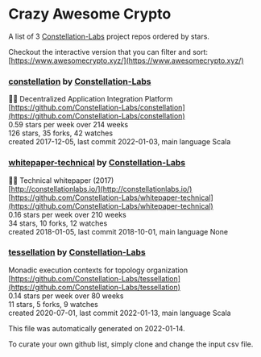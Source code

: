 # Crazy Awesome Crypto
A list of 3 [Constellation-Labs](https://github.com/Constellation-Labs) project repos ordered by stars.  

Checkout the interactive version that you can filter and sort: 
[https://www.awesomecrypto.xyz/](https://www.awesomecrypto.xyz/)  


### [constellation](https://github.com/Constellation-Labs/constellation) by [Constellation-Labs](https://github.com/Constellation-Labs)  
:milky_way::satellite: Decentralized Application Integration Platform  
[https://github.com/Constellation-Labs/constellation](https://github.com/Constellation-Labs/constellation)  
0.59 stars per week over 214 weeks  
126 stars, 35 forks, 42 watches  
created 2017-12-05, last commit 2022-01-03, main language Scala  


### [whitepaper-technical](https://github.com/Constellation-Labs/whitepaper-technical) by [Constellation-Labs](https://github.com/Constellation-Labs)  
:page_facing_up::satellite: Technical whitepaper (2017)  
[http://constellationlabs.io/](http://constellationlabs.io/)  
[https://github.com/Constellation-Labs/whitepaper-technical](https://github.com/Constellation-Labs/whitepaper-technical)  
0.16 stars per week over 210 weeks  
34 stars, 10 forks, 12 watches  
created 2018-01-05, last commit 2018-10-01, main language None  


### [tessellation](https://github.com/Constellation-Labs/tessellation) by [Constellation-Labs](https://github.com/Constellation-Labs)  
Monadic execution contexts for topology organization   
[https://github.com/Constellation-Labs/tessellation](https://github.com/Constellation-Labs/tessellation)  
0.14 stars per week over 80 weeks  
11 stars, 5 forks, 9 watches  
created 2020-07-01, last commit 2022-01-13, main language Scala  


This file was automatically generated on 2022-01-14.  

To curate your own github list, simply clone and change the input csv file.  
